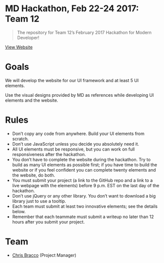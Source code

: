 # MD Hackathon, Feb 22-24 2017: Team 12

> The repository for Team 12’s February 2017 Hackathon for Modern Developer!

[View Website](https://cbracco.github.io/md-hackathon-team12)

# Goals

We will develop the website for our UI framework and at least 5 UI elements.

Use the visual designs provided by MD as references while developing UI elements and the website.

# Rules

- Don’t copy any code from anywhere. Build your UI elements from scratch.
- Don’t use JavaScript unless you decide you absolutely need it.
- All UI elements must be responsive, but you can work on full responsiveness after the hackathon.
- You don’t have to complete the website during the hackathon. Try to build as many UI elements as possible first; if you have time to build the website or if you feel confident you can complete twenty elements and the website, do both.
- You must submit your project (a link to the GitHub repo and a link to a live webpage with the elements) before 9 p.m. EST on the last day of the hackathon.
- Don’t use jQuery or any other library. You don’t want to download a big library just to use a tooltip.
- Each team must submit at least two innovative elements; see the details below.
- Remember that each teammate must submit a writeup no later than 12 hours after you submit your project.

# Team

- [Chris Bracco](https://github.com/cbracco) (Project Manager)
